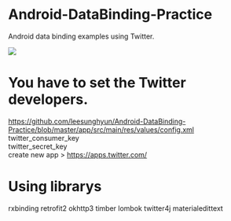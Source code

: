 # Android-DataBinding-Practice
Android data binding examples using Twitter.

<img src="http://cfile29.uf.tistory.com/image/2233D5365709B9782A9538">

# You have to set the Twitter developers.
https://github.com/leesunghyun/Android-DataBinding-Practice/blob/master/app/src/main/res/values/config.xml
twitter_consumer_key  
twitter_secret_key  
create new app > https://apps.twitter.com/
# Using librarys
rxbinding
retrofit2
okhttp3
timber
lombok
twitter4j
materialedittext
